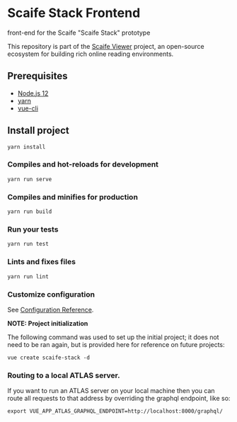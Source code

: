 # Scaife Stack Frontend

front-end for the Scaife "Scaife Stack" prototype

This repository is part of the [Scaife Viewer](https://scaife-viewer.org) project, an open-source ecosystem for building rich online reading environments.

## Prerequisites
- [Node.js 12](https://nodejs.org/en/)
- [yarn](https://yarnpkg.com/en/docs/install)
- [vue-cli](https://cli.vuejs.org/guide/installation.html)

## Install project
```
yarn install
```

### Compiles and hot-reloads for development
```
yarn run serve
```

### Compiles and minifies for production
```
yarn run build
```

### Run your tests
```
yarn run test
```

### Lints and fixes files
```
yarn run lint
```

### Customize configuration
See [Configuration Reference](https://cli.vuejs.org/config/).

**NOTE: Project initialization**

The following command was used to set up the initial project; it does not need to be ran again, but is provided here for reference on future projects:
```shell
vue create scaife-stack -d
```

### Routing to a local ATLAS server.
If you want to run an ATLAS server on your local machine then you can route all
requests to that address by overriding the graphql endpoint, like so:
```
export VUE_APP_ATLAS_GRAPHQL_ENDPOINT=http://localhost:8000/graphql/
```
